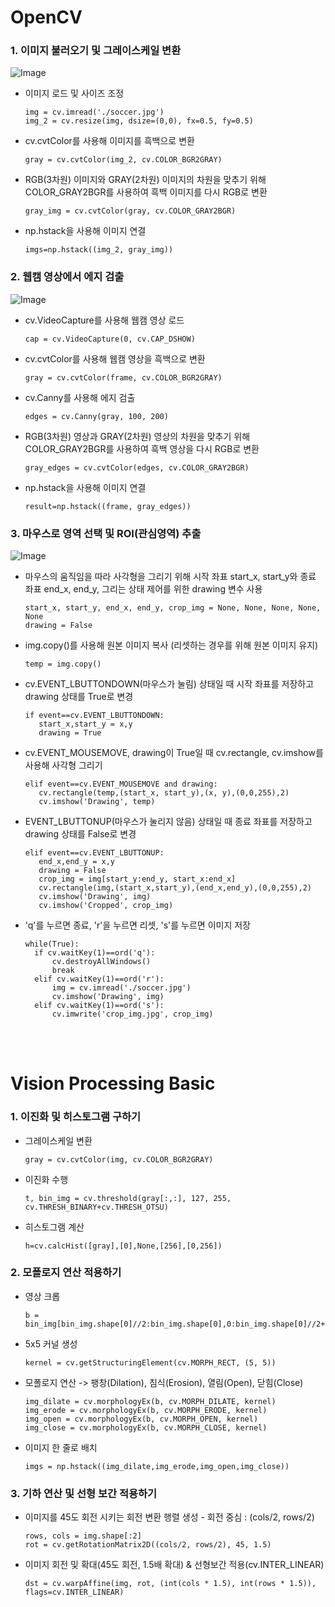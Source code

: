 # OpenCV

### 1. 이미지 불러오기 및 그레이스케일 변환

   ![Image](https://github.com/user-attachments/assets/9ba8aa94-0dfe-475f-bae7-fe43adfbf82f)

  + 이미지 로드 및 사이즈 조정
     ```
     img = cv.imread('./soccer.jpg')
     img_2 = cv.resize(img, dsize=(0,0), fx=0.5, fy=0.5)
     ```
  + cv.cvtColor를 사용해 이미지를 흑백으로 변환
     ```
     gray = cv.cvtColor(img_2, cv.COLOR_BGR2GRAY)
     ```
  + RGB(3차원) 이미지와 GRAY(2차원) 이미지의 차원을 맞추기 위해 COLOR_GRAY2BGR를 사용하여 흑백 이미지를 다시 RGB로 변환
     ```
     gray_img = cv.cvtColor(gray, cv.COLOR_GRAY2BGR)
     ```
  + np.hstack을 사용해 이미지 연결
     ```
     imgs=np.hstack((img_2, gray_img))
     ```
### 2. 웹캠 영상에서 에지 검출

   ![Image](https://github.com/user-attachments/assets/de145712-4c4c-47b3-9356-97e5dc60fd7a)

  + cv.VideoCapture를 사용해 웹캠 영상 로드
     ```
     cap = cv.VideoCapture(0, cv.CAP_DSHOW)
     ```
  + cv.cvtColor를 사용해 웹캠 영상을 흑백으로 변환
     ```
     gray = cv.cvtColor(frame, cv.COLOR_BGR2GRAY)
     ```
  + cv.Canny를 사용해 에지 검출
     ```
     edges = cv.Canny(gray, 100, 200)
     ```
  + RGB(3차원) 영상과 GRAY(2차원) 영상의 차원을 맞추기 위해 COLOR_GRAY2BGR를 사용하여 흑백 영상을 다시 RGB로 변환
     ```
     gray_edges = cv.cvtColor(edges, cv.COLOR_GRAY2BGR)
     ```
  + np.hstack을 사용해 이미지 연결
     ```
     result=np.hstack((frame, gray_edges))
     ```
### 3. 마우스로 영역 선택 및 ROI(관심영역) 추출

   ![Image](https://github.com/user-attachments/assets/db6b8860-ba49-4b0b-94e6-06157f48133d)

  + 마우스의 움직임을 따라 사각형을 그리기 위해 시작 좌표 start_x, start_y와 종료 좌표 end_x, end_y, 그리는 상태 제어를 위한 drawing 변수 사용
     ```
     start_x, start_y, end_x, end_y, crop_img = None, None, None, None, None
     drawing = False
     ```
  + img.copy()를 사용해 원본 이미지 복사 (리셋하는 경우를 위해 원본 이미지 유지)
     ```
     temp = img.copy()
     ```
  + cv.EVENT_LBUTTONDOWN(마우스가 눌림) 상태일 때 시작 좌표를 저장하고 drawing 상태를 True로 변경
     ```
     if event==cv.EVENT_LBUTTONDOWN:
        start_x,start_y = x,y
        drawing = True
     ```
  + cv.EVENT_MOUSEMOVE, drawing이 True일 때 cv.rectangle, cv.imshow를 사용해 사각형 그리기
     ```
     elif event==cv.EVENT_MOUSEMOVE and drawing:
        cv.rectangle(temp,(start_x, start_y),(x, y),(0,0,255),2)
        cv.imshow('Drawing', temp)
     ```
  + EVENT_LBUTTONUP(마우스가 눌리지 않음) 상태일 때 종료 좌표를 저장하고 drawing 상태를 False로 변경
     ```
     elif event==cv.EVENT_LBUTTONUP:
        end_x,end_y = x,y
        drawing = False
        crop_img = img[start_y:end_y, start_x:end_x]
        cv.rectangle(img,(start_x,start_y),(end_x,end_y),(0,0,255),2)
        cv.imshow('Drawing', img)
        cv.imshow('Cropped', crop_img)
     ```
  + 'q'를 누르면 종료, 'r'을 누르면 리셋, 's'를 누르면 이미지 저장
     ```
     while(True):
       if cv.waitKey(1)==ord('q'):
           cv.destroyAllWindows()
           break
       elif cv.waitKey(1)==ord('r'):
           img = cv.imread('./soccer.jpg')
           cv.imshow('Drawing', img)
       elif cv.waitKey(1)==ord('s'):
           cv.imwrite('crop_img.jpg', crop_img)
     ```
<br/><br/>

# Vision Processing Basic

### 1. 이진화 및 히스토그램 구하기
 
   + 그레이스케일 변환
     ```
     gray = cv.cvtColor(img, cv.COLOR_BGR2GRAY)
     ```
   + 이진화 수행
     ```
     t, bin_img = cv.threshold(gray[:,:], 127, 255, cv.THRESH_BINARY+cv.THRESH_OTSU)
     ```
   + 히스토그램 계산
     ```
     h=cv.calcHist([gray],[0],None,[256],[0,256])
     ``` 
    
### 2. 모폴로지 연산 적용하기

   + 영상 크롭
     ```
     b = bin_img[bin_img.shape[0]//2:bin_img.shape[0],0:bin_img.shape[0]//2+1]
     ```
   + 5x5 커널 생성
     ```
     kernel = cv.getStructuringElement(cv.MORPH_RECT, (5, 5))
     ```
   + 모폴로지 연산 -> 팽창(Dilation), 침식(Erosion), 열림(Open), 닫힘(Close)
     ```
     img_dilate = cv.morphologyEx(b, cv.MORPH_DILATE, kernel)
     img_erode = cv.morphologyEx(b, cv.MORPH_ERODE, kernel)
     img_open = cv.morphologyEx(b, cv.MORPH_OPEN, kernel)
     img_close = cv.morphologyEx(b, cv.MORPH_CLOSE, kernel)
     ```
   + 이미지 한 줄로 배치
     ```
     imgs = np.hstack((img_dilate,img_erode,img_open,img_close))
     ```
     
### 3. 기하 연산 및 선형 보간 적용하기
 
   + 이미지를 45도 회전 시키는 회전 변환 행렬 생성 - 회전 중심 : (cols/2, rows/2)
     ```
     rows, cols = img.shape[:2]
     rot = cv.getRotationMatrix2D((cols/2, rows/2), 45, 1.5)  
     ```
   + 이미지 회전 및 확대(45도 회전, 1.5배 확대) & 선형보간 적용(cv.INTER_LINEAR)
     ```
     dst = cv.warpAffine(img, rot, (int(cols * 1.5), int(rows * 1.5)), flags=cv.INTER_LINEAR)
     ```
